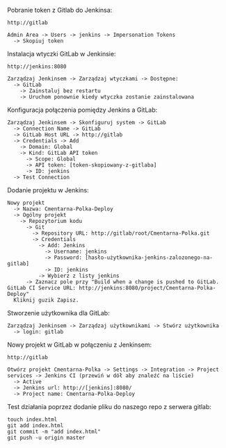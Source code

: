 Pobranie token z Gitlab do Jenkinsa:
```
http://gitlab

Admin Area -> Users -> jenkins -> Impersonation Tokens
  -> Skopiuj token
```
Instalacja wtyczki GitLab w Jenkinsie:
```
http://jenkins:8080

Zarządzaj Jenkinsem -> Zarządzaj wtyczkami -> Dostępne:
  -> GitLab
    -> Zainstaluj bez restartu
    -> Uruchom ponownie kiedy wtyczka zostanie zainstalowana
```
Konfiguracja połączenia pomiędzy Jenkins a GitLab:
```
Zarządzaj Jenkinsem -> Skonfiguruj system -> GitLab
  -> Connection Name -> GitLab
  -> GitLab Host URL -> http://gitlab
  -> Credentials -> Add
    -> Domain: Global
    -> Kind: GitLab API token
      -> Scope: Global
      -> API token: [token-skopiowany-z-gitlaba]
      -> ID: jenkins
  -> Test Connection
```
Dodanie projektu w Jenkins:
```
Nowy projekt
  -> Nazwa: Cmentarna-Polka-Deploy
  -> Ogólny projekt
    -> Repozytorium kodu
      -> Git
        -> Repository URL: http://gitlab/root/Cmentarna-Polka.git
        -> Credentials
          -> Add: Jenkins
            -> Username: jenkins
            -> Password: [hasło-użytkownika-jenkins-zalozonego-na-gitlab]
            -> ID: jenkins
          -> Wybierz z listy jenkins
      -> Zaznacz pole przy "Build when a change is pushed to GitLab. GitLab CI Service URL: http://jenkins:8080/project/Cmentarna-Polka-Deploy"
  Kliknij guzik Zapisz.
```
Stworzenie użytkownika dla GitLab:
```
Zarządzaj Jenkinsem -> Zarządzaj użytkownikami -> Stwórz użytkownika
  -> login: gitlab
```
Nowy projekt w GitLab w połączeniu z Jenkinsem:
```
http://gitlab

Otwórz projekt Cmentarna-Polka -> Settings -> Integration -> Project services -> Jenkins CI (przewiń w dół aby znaleźć na liście)
  -> Active
  -> Jenkins url: http://[jenkins]:8080/
  -> Project name: Cmentarna-Polka-Deploy
```
Test działania poprzez dodanie pliku do naszego repo z serwera gitlab:
```
touch index.html
git add index.html
git commit -m "add index.html"
git push -u origin master
```
